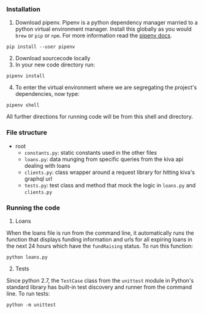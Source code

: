 ### Installation
1. Download pipenv. Pipenv is a python dependency manager married to a python virtual environment manager. Install this globally as you would `brew` or `pip` or `npm`. For more information read the [pipenv docs](http://docs.pipenv.org/en/latest/basics.html#installing-pipenv).

```
pip install --user pipenv
```

2. Download sourcecode locally
3. In your new code directory run:

```
pipenv install
```

4. To enter the virtual environment where we are segregating the project's dependencies, now type:

```
pipenv shell
```

All further directions for running code will be from this shell and directory.

### File structure

- root
  - `constants.py`: static constants used in the other files
  - `loans.py`: data munging from specific queries from the kiva api dealing with loans
  - `clients.py`: class wrapper around a request library for hitting kiva's graphql url
  - `tests.py`: test class and method that mock the logic in `loans.py` and `clients.py`

### Running the code

1. Loans

When the loans file is run from the command line, it automatically runs the function that displays funding information and urls for all expiring loans in the next 24 hours which have the `fundRaising` status. To run this function:

```
python loans.py
```

2. Tests

Since python 2.7, the `TestCase` class from the `unittest` module in Python's standard library has built-in test discovery and runner from the command line. To run tests:

```
python -m unittest
```



